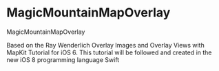 MagicMountainMapOverlay
=======================

MagicMountainMapOverlay

Based on the Ray Wenderlich Overlay Images and Overlay Views with MapKit Tutorial for iOS 6. 
This tutorial will be followed and created in the new iOS 8 programming language Swift
